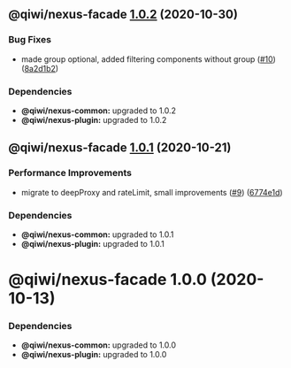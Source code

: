 ## @qiwi/nexus-facade [1.0.2](https://github.com/qiwi/nexus/compare/@qiwi/nexus-facade@1.0.1...@qiwi/nexus-facade@1.0.2) (2020-10-30)


### Bug Fixes

* made group optional, added filtering components without group ([#10](https://github.com/qiwi/nexus/issues/10)) ([8a2d1b2](https://github.com/qiwi/nexus/commit/8a2d1b2cbc6a7bccf0f678b51e10a9f3fa0fb567))





### Dependencies

* **@qiwi/nexus-common:** upgraded to 1.0.2
* **@qiwi/nexus-plugin:** upgraded to 1.0.2

## @qiwi/nexus-facade [1.0.1](https://github.com/qiwi/nexus/compare/@qiwi/nexus-facade@1.0.0...@qiwi/nexus-facade@1.0.1) (2020-10-21)


### Performance Improvements

* migrate to deepProxy and rateLimit, small improvements  ([#9](https://github.com/qiwi/nexus/issues/9)) ([6774e1d](https://github.com/qiwi/nexus/commit/6774e1d244bb77bac7c7892563b70947cf6dc4d2))





### Dependencies

* **@qiwi/nexus-common:** upgraded to 1.0.1
* **@qiwi/nexus-plugin:** upgraded to 1.0.1

# @qiwi/nexus-facade 1.0.0 (2020-10-13)





### Dependencies

* **@qiwi/nexus-common:** upgraded to 1.0.0
* **@qiwi/nexus-plugin:** upgraded to 1.0.0
